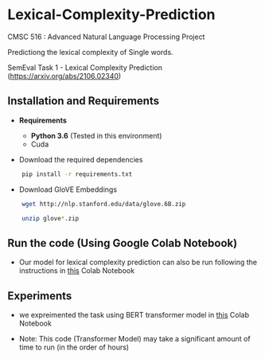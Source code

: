 # Lexical-Complexity-Prediction
CMSC 516 : Advanced Natural Language Processing Project

Predictiong the lexical complexity of Single words.

SemEval Task 1 - Lexical Complexity Prediction (https://arxiv.org/abs/2106.02340)


## Installation and Requirements

* **Requirements**

  * **Python 3.6** (Tested in this environment) 
  * Cuda



* Download the required dependencies

```sh
    pip install -r requirements.txt
```

* Download GloVE Embeddings

```sh
    wget http://nlp.stanford.edu/data/glove.6B.zip

    unzip glove*.zip
```

## Run the code (Using Google Colab Notebook)

* Our model for lexical complexity prediction can also be run following the instructions in [this](https://colab.research.google.com/drive/1eOBl3uR874tt3IMQKEXPIRNCMdRmcCsy#scrollTo=LoMP9ehkCncl) Colab Notebook


## Experiments
* we expreimented the task using BERT transformer model in [this](./https://colab.research.google.com/drive/1t2A-O-XJJ-V2vtPDFZzyU0IyP4Frr4Nt#scrollTo=TxryALeh_G0e&uniqifier=5) Colab Notebook

* Note: This code (Transformer Model) may take a significant amount of time to run (in the order of hours)
